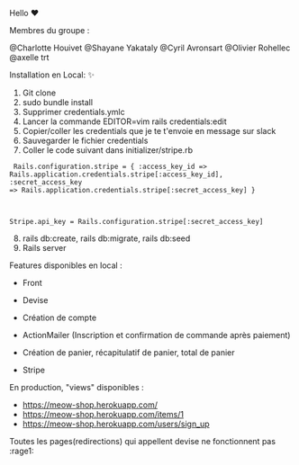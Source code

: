 Hello :heart:


Membres du groupe : 

@Charlotte Houivet
@Shayane Yakataly
@Cyril Avronsart
@Olivier Rohellec 
@axelle trt 


Installation en Local: :sparkles:

1. Git clone 
2. sudo bundle install 
3. Supprimer credentials.ymlc
4. Lancer la commande EDITOR=vim rails credentials:edit
5. Copier/coller les credentials que je te t'envoie en message sur slack 
6. Sauvegarder le fichier credentials 
7. Coller le code suivant dans initializer/stripe.rb  

<code> Rails.configuration.stripe = {
  :access_key_id => Rails.application.credentials.stripe[:access_key_id],
  :secret_access_key => Rails.application.credentials.stripe[:secret_access_key]
}
  
  
Stripe.api_key = Rails.configuration.stripe[:secret_access_key] </code> 






8. rails db:create, rails db:migrate, rails db:seed 
9. Rails server 

Features disponibles en local : 

- Front 

- Devise

- Création de compte 

- ActionMailer (Inscription et confirmation de commande après paiement)

- Création de panier, récapitulatif de panier, total de panier 

- Stripe



En production, "views" disponibles : 

-  https://meow-shop.herokuapp.com/
-  https://meow-shop.herokuapp.com/items/1
-  https://meow-shop.herokuapp.com/users/sign_up

Toutes les pages(redirections) qui appellent devise ne fonctionnent pas :rage1:
